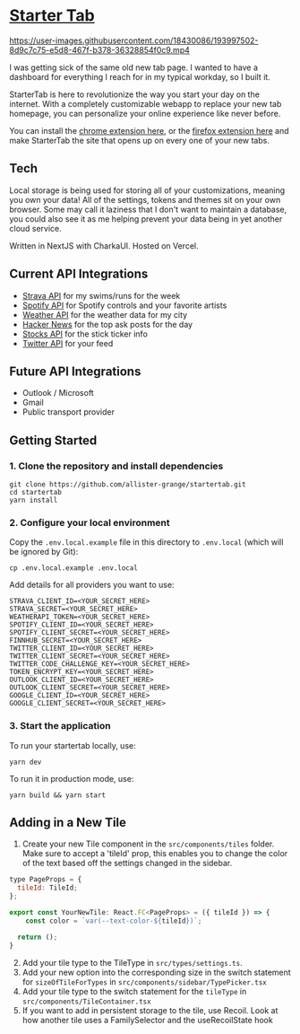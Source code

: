 # [Starter Tab](https://startertab.com/)

https://user-images.githubusercontent.com/18430086/193997502-8d9c7c75-e5d8-467f-b378-36328854f0c9.mp4

I was getting sick of the same old new tab page. I wanted to have a dashboard for everything I reach for in my typical workday, so I built it. 

StarterTab is here to revolutionize the way you start your day on the internet. With a completely customizable webapp to replace your new tab homepage, you can personalize your online experience like never before.

You can install the [chrome extension here](https://chrome.google.com/webstore/detail/custom-new-tab-url/mmjbdbjnoablegbkcklggeknkfcjkjia?hl=en), or the [firefox extension here](https://addons.mozilla.org/en-US/firefox/addon/startertab-your-next-new-tab/) and make StarterTab the site that opens up on every one of your new tabs.

## Tech

Local storage is being used for storing all of your customizations, meaning you own your data! All of the settings, tokens and themes sit on your own browser. Some may call it laziness that I don't want to maintain a database, you could also see it as me helping prevent your data being in yet another cloud service.

Written in NextJS with CharkaUI. Hosted on Vercel.

## Current API Integrations

- [Strava API](https://developers.strava.com/docs/reference/) for my swims/runs for the week
- [Spotify API](https://developer.spotify.com/documentation/web-api/) for Spotify controls and your favorite artists
- [Weather API](https://www.weatherapi.com/) for the weather data for my city
- [Hacker News](https://hackernews.api-docs.io/) for the top ask posts for the day
- [Stocks API](https://finnhub.io/docs/api) for the stick ticker info
- [Twitter API](https://developer.twitter.com/en/docs/twitter-api) for your feed

## Future API Integrations

- Outlook / Microsoft
- Gmail
- Public transport provider

## Getting Started

### 1. Clone the repository and install dependencies

```
git clone https://github.com/allister-grange/startertab.git
cd startertab
yarn install
```

### 2. Configure your local environment

Copy the `.env.local.example` file in this directory to `.env.local` (which will be ignored by Git):

```
cp .env.local.example .env.local
```

Add details for all providers you want to use:

```
STRAVA_CLIENT_ID=<YOUR_SECRET_HERE>
STRAVA_SECRET=<YOUR_SECRET_HERE>
WEATHERAPI_TOKEN=<YOUR_SECRET_HERE>
SPOTIFY_CLIENT_ID=<YOUR_SECRET_HERE>
SPOTIFY_CLIENT_SECRET=<YOUR_SECRET_HERE>
FINNHUB_SECRET=<YOUR_SECRET_HERE>
TWITTER_CLIENT_ID=<YOUR_SECRET_HERE>
TWITTER_CLIENT_SECRET=<YOUR_SECRET_HERE>
TWITTER_CODE_CHALLENGE_KEY=<YOUR_SECRET_HERE>
TOKEN_ENCRYPT_KEY=<YOUR_SECRET_HERE>
OUTLOOK_CLIENT_ID=<YOUR_SECRET_HERE>
OUTLOOK_CLIENT_SECRET=<YOUR_SECRET_HERE>
GOOGLE_CLIENT_ID=<YOUR_SECRET_HERE>
GOOGLE_CLIENT_SECRET=<YOUR_SECRET_HERE>
```

### 3. Start the application

To run your startertab locally, use:

```
yarn dev
```

To run it in production mode, use:

```
yarn build && yarn start
```

## Adding in a New Tile

1. Create your new Tile component in the `src/components/tiles` folder. Make sure to accept a 'tileId' prop, this enables you to change the color of the text based off the settings changed in the sidebar.

```js
type PageProps = {
  tileId: TileId;
};

export const YourNewTile: React.FC<PageProps> = ({ tileId }) => {
    const color = `var(--text-color-${tileId})`;

  return ();
}
```

2. Add your tile type to the TileType in `src/types/settings.ts`.
3. Add your new option into the corresponding size in the switch statement for `sizeOfTileForTypes` in `src/components/sidebar/TypePicker.tsx`
4. Add your tile type to the switch statement for the `tileType` in `src/components/TileContainer.tsx`
5. If you want to add in persistent storage to the tile, use Recoil. Look at how another tile uses a FamilySelector and the useRecoilState hook
